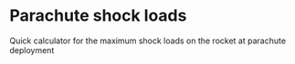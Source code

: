 # Parachute shock loads
Quick calculator for the maximum shock loads on the rocket at parachute deployment
